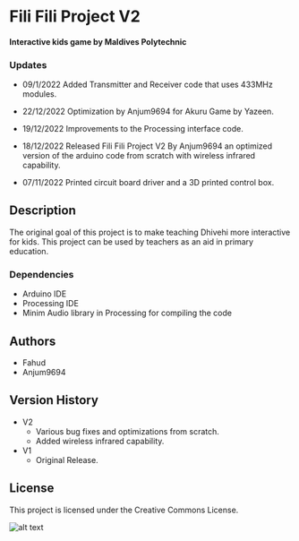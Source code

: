 # Fili Fili Project V2
#### Interactive kids game by Maldives Polytechnic

### Updates

* 09/1/2022   Added Transmitter and Receiver code that uses 433MHz modules.

* 22/12/2022 Optimization by Anjum9694 for Akuru Game by Yazeen.

* 19/12/2022 Improvements to the Processing interface code.  

* 18/12/2022 Released Fili Fili Project V2 By Anjum9694 an optimized version of the arduino code from scratch with wireless infrared capability.  

* 07/11/2022 Printed circuit board driver and a 3D printed control box.

## Description

The original goal of this project is to make teaching Dhivehi more interactive for kids. This project can be used by teachers as an aid in primary education.


### Dependencies

* Arduino IDE
* Processing IDE
* Minim Audio library in Processing for compiling the code

## Authors

 * Fahud
 * Anjum9694

## Version History

* V2
    * Various bug fixes and optimizations from scratch.
    * Added wireless infrared capability.
* V1
    * Original Release.

## License

This project is licensed under the  Creative Commons License.  

![alt text](https://upload.wikimedia.org/wikipedia/en/a/aa/Maldives_Polytechnic_Logo.jpg)
